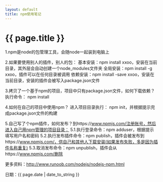```yaml
---
layout: default
title: npm使用笔记
---
```


<h1>{{ page.title }}</h1>

1.npm是node的包管理工具，会随node一起装到电脑上

2.如果要使用别人的插件，别人的包：
基本安装：npm install xxoo，安装在当前目录，其外层会自动创建一个node_modules文件夹
全局安装：npm install -g xxoo，插件可以在任何目录被调用
依赖安装：npm install -save xxoo，安装在当前目录，安装的插件会被写入package.json文件

3.拷贝了一个基于npm的项目，项目中只有package.json文件，如何下载依赖？
执行命令：
npm install

4.如何在自己的项目中使用npm？
进入项目目录执行：
npm init，并根据提示完成package.json文件的构建

5.自己写了个npm插件，如何发布？到https://www.npmjs.com/注册账号，然后进入自己用npm管理的项目目录：
5.1.执行登录命令：npm adduser，根据提示填写用户名和密码
5.2.执行发布插件命令：npm publish，插件会被发布到https://www.npmjs.com/，供自己和其他人下载安装(如果发布失败，多是因为插件名称重复)
5.3.取消发布命令：npm unpublish，插件会从https://www.npmjs.com/删除

更多资料：http://www.runoob.com/nodejs/nodejs-npm.html






日期：{{ page.date | date_to_string }}  
<div class="ds-thread" data-thread-key="{{ page.title }}" data-title="{{ page.title }}" data-url="http://duzhongbo.me/2016/01/01/npm.html"></div>
<!-- 多说公共JS代码 start (一个网页只需插入一次) -->
<script type="text/javascript">
var duoshuoQuery = {short_name:"duzhongbo86"};
    (function() {
        var ds = document.createElement('script');
        ds.type = 'text/javascript';ds.async = true;
        ds.src = (document.location.protocol == 'https:' ? 'https:' : 'http:') + '//static.duoshuo.com/embed.js';
        ds.charset = 'UTF-8';
        (document.getElementsByTagName('head')[0] 
         || document.getElementsByTagName('body')[0]).appendChild(ds);
    })();
</script>
<!-- 多说公共JS代码 end -->